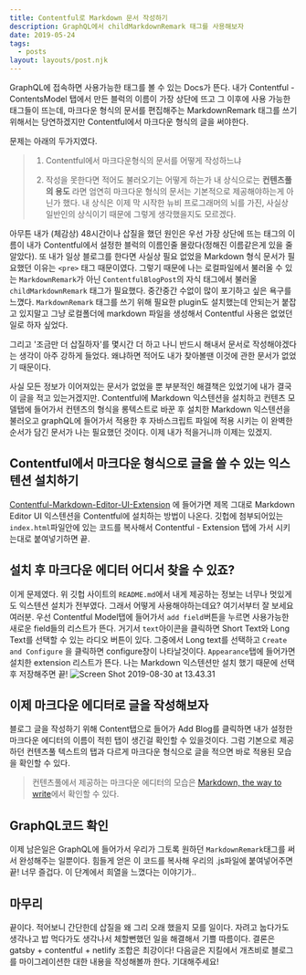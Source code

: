 ```yaml
---
title: Contentful로 Markdown 문서 작성하기
description: GraphQL에서 childMarkdownRemark 태그를 사용해보자
date: 2019-05-24
tags:
  - posts
layout: layouts/post.njk
---
```


GraphQL에 접속하면 사용가능한 태그를 볼 수 있는 Docs가 뜬다. 
내가 Contentful - ContentsModel 탭에서 만든 블럭의 이름이 가장 상단에 뜨고 그 이후에 사용 가능한 태그들이 뜨는데, 마크다운 형식의 문서를 편집해주는 MarkdownRemark 태그를 쓰기 위해서는 당연하겠지만 Contentful에서 마크다운 형식의 글을 써야한다.

문제는 아래의 두가지였다. 
> 1. Contentful에서 마크다운형식의 문서를 어떻게 작성하느냐
> 
> 2. 작성을 못한다면 적어도 불러오기는 어떻게 하는가
내 상식으로는 **컨텐츠풀의 용도** 라면 엄연히 마크다운 형식의 문서는 기본적으로 제공해야하는게 아닌가 했다.
내 상식은 이제 막 시작한 뉴비 프로그래머의 뇌를 가진, 사실상 일반인의 상식이기 때문에 그렇게 생각했을지도 모르겠다.

아무튼 내가 (체감상) 48시간이나 삽질을 했던 원인은 우선 가장 상단에 뜨는 태그의 이름이 내가 Contentful에서 설정한 블럭의 이름인줄 몰랐다(정해진 이름같은게 있을 줄 알았다). 또 내가 일상 블로그를 한다면 사실상 필요 없었을 Markdown 형식 문서가 필요했던 이유는 `<pre>` 태그 때문이였다. 그렇기 때문에 나는 로컬파일에서 불러올 수 있는 `MarkdownRemark`가 아닌 `ContentfulBlogPost`의 자식 태그에서 불러올 `childMarkdownRemark` 태그가 필요했다. 중간중간 수없이 많이 포기하고 싶은 욕구를 느꼈다. `MarkdownRemark` 태그를 쓰기 위해 필요한 plugin도 설치했는데 안되는거 붙잡고 있지말고 그냥 로컬폴더에 markdown 파일을 생성해서 Contentful 사용은 없었던 일로 하자 싶었다. 

그리고 '조금만 더 삽질하자'를 몇시간 더 하고 나니 반드시 해내서 문서로 작성해야겠다는 생각이 아주 강하게 들었다. 왜냐하면 적어도 내가 찾아볼땐 이것에 관한 문서가 없었기 때문이다.

사실 모든 정보가 이어져있는 문서가 없었을 뿐 부분적인 해결책은 있었기에 내가 결국 이 글을 적고 있는거겠지만. Contentful에 Markdown 익스텐션을 설치하고 컨텐츠 모델탭에 들어가서 컨텐츠의 형식을 롱텍스트로 바꾼 후 설치한 Markdown 익스텐션을 불러오고 graphQL에 들어가서 적용한 후 자바스크립트 파일에 적용 시키는 이 완벽한 순서가 담긴 문서가 나는 필요했던 것이다. 이제 내가 적을거니까 이제는 있겠지.

## Contentful에서 마크다운 형식으로 글을 쓸 수 있는 익스텐션 설치하기
[Contentful-Markdown-Editor-UI-Extension](https://github.com/TinkeringAround/Contentful-Markdown-Editor-UI-Extension)
에 들어가면 제목 그대로 Markdown Editor UI 익스텐션을 Contentful에 설치하는 방법이 나온다. 깃헙에 첨부되어있는 `index.html`파일안에 있는 코드를 복사해서 Contentful - Extension 탭에 가서 시키는대로 붙여넣기하면 끝. 

## 설치 후 마크다운 에디터 어디서 찾을 수 있죠?
이게 문제였다. 위 깃헙 사이트의 `README.md`에서 내게 제공하는 정보는 너무나 멋있게도 익스텐션 설치가 전부였다. 그래서 어떻게 사용해야하는데요? 
여기서부터 잘 보세요 여러분. 우선 Contentful Model탭에 들어가서 `add field`버튼을 누르면 사용가능한 새로운 field들의 리스트가 뜬다. 거기서 `text`아이콘을 클릭하면 Short Text와 Long Text를 선택할 수 있는 라디오 버튼이 있다. 그중에서 Long text를 선택하고 `Create and Configure` 을 클릭하면 configure창이 나타날것이다. `Appearance`탭에 들어가면 설치한 extension 리스트가 뜬다. 나는 Markdown 익스텐션만 설치 했기 때문에 선택 후 저장해주면 끝!
![Screen Shot 2019-08-30 at 13.43.31](//images.ctfassets.net/5xgpncj4c37m/3LzwTNP7ePFBgGLLuN5R95/fc2ffc513ad526aaa1550ae9463db666/Screen_Shot_2019-08-30_at_13.43.31.png)

## 이제 마크다운 에디터로 글을 작성해보자
블로그 글을 작성하기 위해 Content탭으로 들어가 Add Blog를 클릭하면 내가 설정한 마크다운 에디터의 이름이 적힌 탭이 생긴걸 확인할 수 있을것이다. 그럼 기본으로 제공하던 컨텐츠풀 텍스트의 탭과 다르게 마크다운 형식으로 글을 적으면 바로 적용된 모습을 확인할 수 있다. 
> 컨텐츠풀에서 제공하는 마크다운 에디터의 모습은 [Markdown, the way to write](https://www.contentful.com/blog/2015/09/22/markdown/)에서 확인할 수 있다.

## GraphQL코드 확인
이제 남은일은 GraphQL에 들어가서 우리가 그토록 원하던 `MarkdownRemark`태그를 써서 완성해주는 일뿐이다. 힘들게 얻은 이 코드를 복사해 우리의 .js파일에 붙여넣어주면 끝! 너무 즐겁다. 이 단계에서 희열을 느꼈다는 이야기가..


## 마무리
끝이다. 적어보니 간단한데 삽질을 왜 그리 오래 했을지 모를 일이다. 자려고 눕다가도 생각나고 밥 먹다가도 생각나서 체할뻔했던 일을 해결해서 기쁠 따름이다. 결론은 gatsby + contentful + netlify 조합은 최강이다! 다음글은 지킬에서 개츠비로 블로그를 마이그레이션한 대한 내용을 작성해볼까 한다. 
기대해주세요!